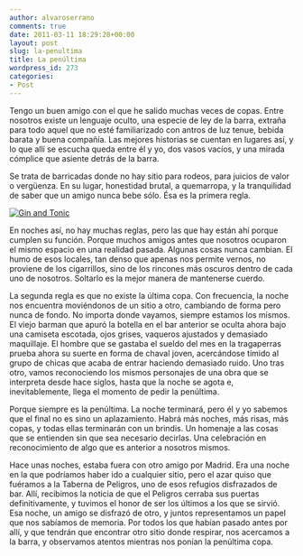 ```yaml
---
author: alvaroserrano
comments: true
date: 2011-03-11 18:29:28+00:00
layout: post
slug: la-penultima
title: La penúltima
wordpress_id: 273
categories:
- Post
---
```


Tengo un buen amigo con el que he salido muchas veces de copas. Entre nosotros existe un lenguaje oculto, una especie de ley de la barra, extraña para todo aquel que no esté familiarizado con antros de luz tenue, bebida barata y buena compañía. Las mejores historias se cuentan en lugares así, y lo que allí se escucha queda entre él y yo, dos vasos vacíos, y una mirada cómplice que asiente detrás de la barra.

Se trata de barricadas donde no hay sitio para rodeos, para juicios de valor o vergüenza. En su lugar, honestidad brutal, a quemarropa, y la tranquilidad de saber que un amigo nunca bebe sólo. Ésa es la primera regla.

[![Gin and Tonic](http://farm6.static.flickr.com/5178/5476502406_d2617ed379.jpg)](http://www.flickr.com/photos/analogsenses/5476502406/)

En noches así, no hay muchas reglas, pero las que hay están ahí porque cumplen su función. Porque muchos amigos antes que nosotros ocuparon el mismo espacio en una realidad pasada. Algunas cosas nunca cambian. El humo de esos locales, tan denso que apenas nos permite vernos, no proviene de los cigarrillos, sino de los rincones más oscuros dentro de cada uno de nosotros. Soltarlo es la mejor manera de mantenerse cuerdo.

La segunda regla es que no existe la última copa. Con frecuencia, la noche nos encuentra moviéndonos de un sitio a otro, cambiando de forma pero nunca de fondo. No importa donde vayamos, siempre estamos los mismos. El viejo barman que apuró la botella en el bar anterior se oculta ahora bajo una camiseta escotada, ojos grises, vaqueros ajustados y demasiado maquillaje. El hombre que se gastaba el sueldo del mes en la tragaperras prueba ahora su suerte en forma de chaval joven, acercándose tímido al grupo de chicas que acaba de entrar haciendo demasiado ruido. Uno tras otro, vamos reconociendo los mismos personajes de una obra que se interpreta desde hace siglos, hasta que la noche se agota e, inevitablemente, llega el momento de pedir la penúltima.

Porque siempre es la penúltima. La noche terminará, pero él y yo sabemos que el final no es sino un aplazamiento. Habrá más noches, más risas, más copas, y todas ellas terminarán con un brindis. Un homenaje a las cosas que se entienden sin que sea necesario decirlas. Una celebración en reconocimiento de algo que es anterior a nosotros mismos.

Hace unas noches, estaba fuera con otro amigo por Madrid. Era una noche en la que podríamos haber ido a cualquier sitio, pero el azar quiso que fuéramos a la Taberna de Peligros, uno de esos refugios disfrazados de bar. Allí, recibimos la noticia de que el Peligros cerraba sus puertas definitivamente, y tuvimos el honor de ser los últimos a los que se sirvió. Esa noche, un amigo se disfrazó de otro, y juntos representamos un papel que nos sabíamos de memoria. Por todos los que habían pasado antes por allí, y que tendrán que encontrar otro sitio donde respirar, nos acercamos a la barra, y observamos atentos mientras nos ponían la penúltima copa.
